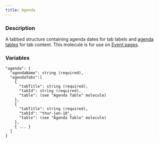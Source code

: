 ```yaml
---
title: Agenda
---
```


### Description
A tabbed structure containing agenda dates for tab labels and [agenda tables](/?p=molecules-agenda-table) for tab content. This molecule is for use on [Event  pages](/?p=pages-event).


### Variables
~~~~
"agenda": {
  "agendaName": string (required),
  "agendaTabs":[
    {
      "tabTitle": string (required),
      "tabId": string (required),
      "table": (see "Agenda Table" molecule)
    },
    {
      "tabTitle": string (required),
      "tabId": "thur-jan-18",
      "table": (see "Agenda Table" molecule)
    },
    { ... }
  ]
}
~~~~

